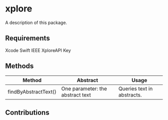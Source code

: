 # xplore

A description of this package.

## Requirements 
Xcode 
Swift 
IEEE XploreAPI Key


## Methods

| Method | Abstract | Usage |
|-|-|-|
|findByAbstractText()|One parameter: the abstract text|Queries text in abstracts.|


## Contributions 

